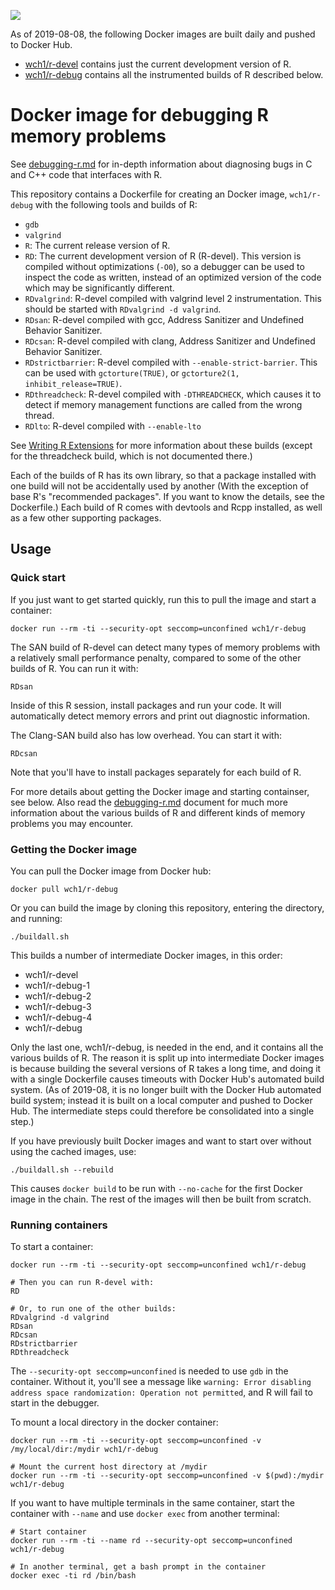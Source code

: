 [![](https://images.microbadger.com/badges/image/wch1/r-debug.svg)](https://microbadger.com/images/wch1/r-debug)

As of 2019-08-08, the following Docker images are built daily and pushed to Docker Hub.

* [wch1/r-devel](https://hub.docker.com/r/wch1/r-devel/) contains just the current development version of R.
* [wch1/r-debug](https://hub.docker.com/r/wch1/r-debug/) contains all the instrumented builds of R described below.

Docker image for debugging R memory problems
============================================

See [debugging-r.md](debugging-r.md) for in-depth information about diagnosing bugs in C and C++ code that interfaces with R.

This repository contains a Dockerfile for creating an Docker image, `wch1/r-debug` with the following tools and builds of R:

* `gdb`
* `valgrind`
* `R`: The current release version of R.
* `RD`: The current development version of R (R-devel). This version is compiled without optimizations (`-O0`), so a debugger can be used to inspect the code as written, instead of an optimized version of the code which may be significantly different.
* `RDvalgrind`: R-devel compiled with valgrind level 2 instrumentation. This should be started with `RDvalgrind -d valgrind`.
* `RDsan`: R-devel compiled with gcc, Address Sanitizer and Undefined Behavior Sanitizer.
* `RDcsan`: R-devel compiled with clang, Address Sanitizer and Undefined Behavior Sanitizer.
* `RDstrictbarrier`: R-devel compiled with `--enable-strict-barrier`. This can be used with `gctorture(TRUE)`, or `gctorture2(1, inhibit_release=TRUE)`.
* `RDthreadcheck`: R-devel compiled with `-DTHREADCHECK`, which causes it to detect if memory management functions are called from the wrong thread.
* `RDlto`: R-devel compiled with `--enable-lto`


See [Writing R Extensions](https://cran.r-project.org/doc/manuals/r-release/R-exts.html#Checking-memory-access) for more information about these builds (except for the threadcheck build, which is not documented there.)

Each of the builds of R has its own library, so that a package installed with one build will not be accidentally used by another (With the exception of base R's "recommended packages". If you want to know the details, see the Dockerfile.) Each build of R comes with devtools and Rcpp installed, as well as a few other supporting packages.


## Usage


### Quick start

If you just want to get started quickly, run this to pull the image and start a container:

```
docker run --rm -ti --security-opt seccomp=unconfined wch1/r-debug
```

The SAN build of R-devel can detect many types of memory problems with a relatively small performance penalty, compared to some of the other builds of R. You can run it with:

```
RDsan
```

Inside of this R session, install packages and run your code. It will automatically detect memory errors and print out diagnostic information.

The Clang-SAN build also has low overhead. You can start it with:

```
RDcsan
```

Note that you'll have to install packages separately for each build of R.


For more details about getting the Docker image and starting containser, see below. Also read the [debugging-r.md](debugging-r.md) document for much more information about the various builds of R and different kinds of memory problems you may encounter.


### Getting the Docker image

You can pull the Docker image from Docker hub:

```
docker pull wch1/r-debug
```

Or you can build the image by cloning this repository, entering the directory, and running:

```
./buildall.sh
```

This builds a number of intermediate Docker images, in this order:

* wch1/r-devel
* wch1/r-debug-1
* wch1/r-debug-2
* wch1/r-debug-3
* wch1/r-debug-4
* wch1/r-debug

Only the last one, wch1/r-debug, is needed in the end, and it contains all the various builds of R. The reason it is split up into intermediate Docker images is because building the several versions of R takes a long time, and doing it with a single Dockerfile causes timeouts with Docker Hub's automated build system. (As of 2019-08, it is no longer built with the Docker Hub automated build system; instead it is built on a local computer and pushed to Docker Hub. The intermediate steps could therefore be consolidated into a single step.)

If you have previously built Docker images and want to start over without using the cached images, use:

```
./buildall.sh --rebuild
```

This causes `docker build` to be run with `--no-cache` for the first Docker image in the chain. The rest of the images will then be built from scratch.


### Running containers

To start a container:

```
docker run --rm -ti --security-opt seccomp=unconfined wch1/r-debug

# Then you can run R-devel with:
RD

# Or, to run one of the other builds:
RDvalgrind -d valgrind
RDsan
RDcsan
RDstrictbarrier
RDthreadcheck
```

The `--security-opt seccomp=unconfined` is needed to use `gdb` in the container. Without it, you'll see a message like `warning: Error disabling address space randomization: Operation not permitted`, and R will fail to start in the debugger.


To mount a local directory in the docker container:

```
docker run --rm -ti --security-opt seccomp=unconfined -v /my/local/dir:/mydir wch1/r-debug

# Mount the current host directory at /mydir
docker run --rm -ti --security-opt seccomp=unconfined -v $(pwd):/mydir wch1/r-debug
```


If you want to have multiple terminals in the same container, start the container with `--name` and use `docker exec` from another terminal:

```
# Start container
docker run --rm -ti --name rd --security-opt seccomp=unconfined wch1/r-debug

# In another terminal, get a bash prompt in the container
docker exec -ti rd /bin/bash
```
